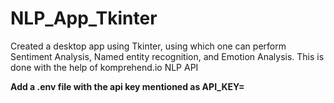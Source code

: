 # NLP_App_Tkinter
Created a desktop app using Tkinter, using which one can perform Sentiment Analysis, Named entity recognition, and Emotion Analysis. This is done with the help of komprehend.io NLP API


<b> Add a .env file with the api key mentioned as API_KEY=<your API key> </b>
